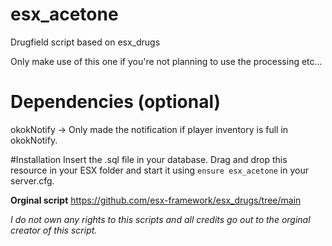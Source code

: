# esx_acetone
Drugfield script based on esx_drugs

Only make use of this one if you're not planning to use the processing etc...

# Dependencies (optional)
okokNotify -> Only made the notification if player inventory is full in okokNotify.

#Installation
Insert the .sql file in your database. Drag and drop this resource in your ESX folder and start it using `ensure esx_acetone` in your server.cfg.

**Orginal script**
https://github.com/esx-framework/esx_drugs/tree/main

_I do not own any rights to this scripts and all credits go out to the orginal creator of this script._

